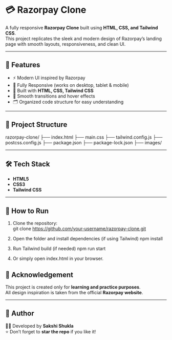 # 💳 Razorpay Clone  

A fully responsive **Razorpay Clone** built using **HTML, CSS, and Tailwind CSS**.  
This project replicates the sleek and modern design of Razorpay’s landing page with smooth layouts, responsiveness, and clean UI.

---

## 🚀 Features  

- ⚡ Modern UI inspired by Razorpay  
- 📱 Fully Responsive (works on desktop, tablet & mobile)  
- 🎨 Built with **HTML, CSS, Tailwind CSS**  
- 🔄 Smooth transitions and hover effects  
- 🗂️ Organized code structure for easy understanding  

---

## 📂 Project Structure  

razorpay-clone/
├── index.html
├── main.css
├── tailwind.config.js
├── postcss.config.js
├── package.json
├── package-lock.json
├── images/


---

## 🛠️ Tech Stack  

- **HTML5**  
- **CSS3**  
- **Tailwind CSS**  

---

## 📌 How to Run  

1. Clone the repository:  
   git clone https://github.com/your-username/razorpay-clone.git
2. Open the folder and install dependencies (if using Tailwind)
    npm install

3. Run Tailwind build (if needed)
    npm run start

4. Or simply open index.html in your browser.

## 🙌 Acknowledgement  

This project is created only for **learning and practice purposes**.  
All design inspiration is taken from the official **Razorpay website**.  

---

## 💙 Author  

👩‍💻 Developed by **Sakshi Shukla**  
⭐ Don’t forget to **star the repo** if you like it!  
